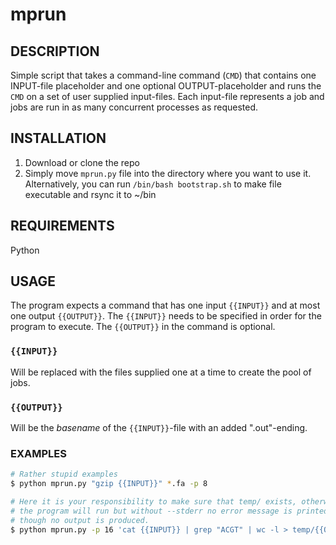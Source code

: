 # mprun

## DESCRIPTION
Simple script that takes a command-line command (`CMD`) that contains one INPUT-file placeholder and one optional OUTPUT-placeholder and runs the `CMD` on a set of user supplied input-files. Each input-file represents a job and  jobs are run in as many concurrent processes as requested.

## INSTALLATION
1. Download or clone the repo
2. Simply move `mprun.py` file into the directory where you want to use
   it. Alternatively,  you can run `/bin/bash bootstrap.sh` to make file 
   executable and rsync it to ~/bin

## REQUIREMENTS
Python

## USAGE
The program expects a command that has one input `{{INPUT}}` and at most one output `{{OUTPUT}}`. The `{{INPUT}}` needs to be specified in order for the program to execute. The `{{OUTPUT}}` in the command is optional.

### `{{INPUT}}`
Will be replaced with the files supplied one at a time to create the pool of jobs.

### `{{OUTPUT}}`
Will be the *basename* of the `{{INPUT}}`-file with an added ".out"-ending.

### EXAMPLES

```bash
# Rather stupid examples
$ python mprun.py "gzip {{INPUT}}" *.fa -p 8

# Here it is your responsibility to make sure that temp/ exists, otherwise
# the program will run but without --stderr no error message is printed, even
# though no output is produced.
$ python mprun.py -p 16 'cat {{INPUT}} | grep "ACGT" | wc -l > temp/{{OUTPUT}}' *.txt
```
